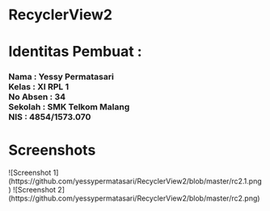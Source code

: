 # RecyclerView2
<h1>Identitas Pembuat : </h1>
<h3>Nama      : Yessy Permatasari
<br>Kelas     : XI RPL 1
<br>No Absen  : 34
<br>Sekolah   : SMK Telkom Malang
<br>NIS       : 4854/1573.070 </h3>
<h1>Screenshots</h1>
![Screenshot 1](https://github.com/yessypermatasari/RecyclerView2/blob/master/rc2.1.png)
![Screenshot 2](https://github.com/yessypermatasari/RecyclerView2/blob/master/rc2.png)
